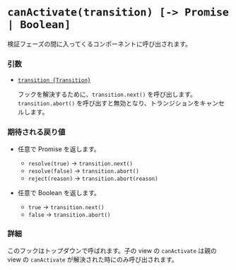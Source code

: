 # `canActivate(transition) [-> Promise | Boolean]`

検証フェーズの間に入ってくるコンポーネントに呼び出されます。

### 引数

- [`transition {Transition}`](hooks.md#トランジションオブジェクト)

  フックを解決するために、`transition.next()` を呼び出します。`transition.abort()` を呼び出すと無効となり、トランジションをキャンセルします。

### 期待される戻り値

- 任意で Promise を返します。

  - `resolve(true)` -> `transition.next()`
  - `resolve(false)` -> `transition.abort()`
  - `reject(reason)` -> `transition.abort(reason)`


- 任意で Boolean を返します。

  - `true` -> `transition.next()`
  - `false` -> `transition.abort()`

### 詳細

このフックはトップダウンで呼ばれます。子の view の `canActivate` は親の view の `canActivate` が解決された時にのみ呼び出されます。
